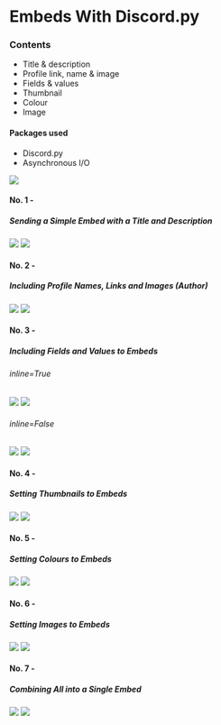 # Embeds With Discord.py

### Contents
- Title & description
- Profile link, name & image
- Fields & values
- Thumbnail
- Colour
- Image

#### Packages used
- Discord.py
- Asynchronous I/O

<img src="/Images/import.jpg">

#### No. 1 -
##### Sending a Simple Embed with a Title and Description
<img src="/Images/embed11.jpg">
<img src="/Images/command1.jpg">

#### No. 2 - 
##### Including Profile Names, Links and Images (Author)
<img src="/Images/embed3.jpg">
<img src="/Images/command2.jpg">

#### No. 3 - 
##### Including Fields and Values to Embeds

###### inline=True 
<img src="/Images/embed4.jpg">
<img src="/Images/command3.jpg">

###### inline=False
<img src="/Images/embed5.jpg">
<img src="/Images/command4.jpg">

#### No. 4 - 
##### Setting Thumbnails to Embeds 
<img src="/Images/embed6.jpg">
<img src="/Images/command5.jpg"> 

#### No. 5 - 
##### Setting Colours to Embeds
<img src="/Images/embed7.jpg">
<img src="/Images/command6.jpg"> 

#### No. 6 - 
##### Setting Images to Embeds 
<img src="/Images/embed8.jpg">
<img src="/Images/command7.jpg"> 

#### No. 7 -
##### Combining All into a Single Embed
<img src="/Images/embed9.jpg">
<img src="/Images/command8.jpg"> 

